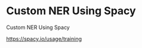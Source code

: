 # Custom NER Using Spacy
 Custom NER Using Spacy
 
 https://spacy.io/usage/training

<!-- https://www.machinelearningplus.com/nlp/training-custom-ner-model-in-spacy/ -->
